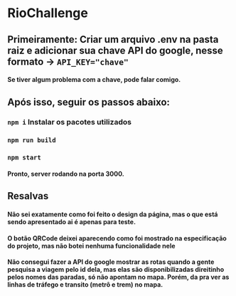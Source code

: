 # RioChallenge

## Primeiramente: Criar um arquivo .env na pasta raiz e adicionar sua chave API do google, nesse formato -> `API_KEY="chave"`
#### Se tiver algum problema com a chave, pode falar comigo.

## Após isso, seguir os passos abaixo:
### `npm i` Instalar os pacotes utilizados
### `npm run build`
### `npm start`
#### Pronto, server rodando na porta 3000.


## Resalvas

#### Não sei exatamente como foi feito o design da página, mas o que está sendo apresentado ai é apenas para teste.
#### O botão QRCode deixei aparecendo como foi mostrado na especificação do projeto, mas não botei nenhuma funcionalidade nele
#### Não consegui fazer a API do google mostrar as rotas quando a gente pesquisa a viagem pelo id dela, mas elas são disponibilizadas direitinho pelos nomes das paradas, só não apontam no mapa. Porém, da pra ver as linhas de tráfego e transito (metrô e trem) no mapa.